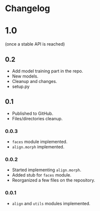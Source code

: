 # Changelog
# 1.0
(once a stable API is reached)

## 0.2
- Add model training part in the repo.
- New models.
- Cleanup and changes.
- setup.py

## 0.1
- Published to GitHub.
- Files/directories cleanup.

### 0.0.3
* `faces` module implemented.
* `align.morph` implemented.

### 0.0.2
* Started implementing `align.morph`.
* Added stub for `faces` module.
* Reorganized a few files on the repository.

### 0.0.1
* `align` and `utils` modules implemented.
